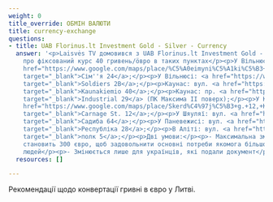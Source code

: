 ```yaml
---
weight: 0
title_override: ОБМІН ВАЛЮТИ
title: currency-exchange
questions:
- title: UAB Florinus.lt Investment Gold - Silver - Currency
  answer: '<p>Laisvės TV домовився з UAB Florinus.lt Investment Gold - Silver - Currency
    про фіксований курс 40 гривень/öвро в таких пунктах</p><p>У Вільнюсі: вул. <a
    href="https://www.google.com/maps/place/%C5%A0eimyni%C5%A1ki%C5%B3+g.+24,+Vilnius+09312/@54.6947295,25.2825448,17z/data=!3m1!4b1!4m5!3m4!1s0x46dd941cb96e96e9:0x5a5dc43b65f6a755!8m2!3d54.6947296!4d25.2870294"
    target="_blank">Сім''я 24</a>;</p><p>У Вільнюсі: <a href="https://www.google.com/maps/place/Kareivi%C5%B3+g.+2,+Vilnius+08221/@54.7159141,25.286611,17z/data=!3m1!4b1!4m5!3m4!1s0x46dd96b35d1bc06f:0x8549ecde82ecb583!8m2!3d54.7159141!4d25.2887997"
    target="_blank">Soldiers 2В</a>;</p><p>Каунас: вул. <a href="https://www.google.com/maps/place/Kaunakiemio+g.+40,+Kaunas+44332/@54.8893703,23.9192568,17z/data=!3m1!4b1!4m5!3m4!1s0x46e7227abb905765:0x16739279e229c3c6!8m2!3d54.8893703!4d23.9214455"
    target="_blank">Kaunakiemio 40</a>;</p><p>Каунас: пр. <a href="https://www.google.com/maps/place/Pramon%C4%97s+pr.+29,+Kaunas+51285/@54.9119229,23.9810513,17z/data=!3m1!4b1!4m5!3m4!1s0x46e718429448a61d:0x245c577764173220!8m2!3d54.9119229!4d23.98324"
    target="_blank">Industrial 29</a> (ПК Максима ІІ поверх);</p><p>У Клайпеді: <a
    href="https://www.google.com/maps/place/Skerd%C4%97j%C5%B3+g.+12,+Klaip%C4%97da+91246/@55.705188,21.1327305,17z/data=!3m1!4b1!4m5!3m4!1s0x46e4dbf135836a79:0x10f28ba627790f49!8m2!3d55.705188!4d21.1349192"
    target="_blank">Carnage St. 12</a>;</p><p>У Шяуляї: вул. <a href="https://www.google.com/maps/place/Dvaro+g.+64,+%C5%A0iauliai+76347/@55.9319556,23.3089904,17z/data=!3m1!4b1!4m5!3m4!1s0x46e5e31c5efaa0c7:0x353396449c73898c!8m2!3d55.9319556!4d23.3111791"
    target="_blank">Садиба 64</a>;</p><p>У Паневежисі: вул. <a href="https://www.google.com/maps/place/Respublikos+g.+28,+Panev%C4%97%C5%BEys+35174/@55.730401,24.3576353,17z/data=!3m1!4b1!4m5!3m4!1s0x46e632198442d54f:0xd0cbc3cd8dc4a19c!8m2!3d55.730401!4d24.359824"
    target="_blank">Республіка 28</a>;</p><p>В Аліті: вул. <a href="https://www.google.com/maps/place/Pulko+g.+5,+Alytus+62135/@54.3972477,24.0444293,17z/data=!3m1!4b1!4m5!3m4!1s0x46e0b15abbadee25:0xfe83b5211490b29!8m2!3d54.3972477!4d24.0466181"
    target="_blank">полк 5</a>;</p><p>Дві умови:</p><p>- Максимальна зміна на людину
    становить 300 євро, щоб задовольнити основні потреби якомога більшої кількості
    людей</p><p>- Змінюється лише для українців, які подали документ</p><p><br></p>'
  resources: []

---
```

Рекомендації щодо конвертації гривні в євро у Литві.